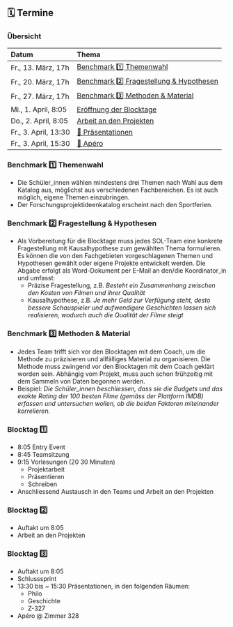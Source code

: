## 🗓 Termine

### Übersicht

| Datum | Thema |
|:--|:--|
| Fr., 13. März, 17h | [Benchmark 1️⃣ Themenwahl ](https://gymnasium-immensee.github.io/ResearchProject/termine.html#benchmark-1%EF%B8%8F⃣-themenwahl)|
| Fr., 20. März, 17h | [Benchmark 2️⃣ Fragestellung & Hypothesen](https://gymnasium-immensee.github.io/ResearchProject/termine.html#benchmark-2%EF%B8%8F⃣-fragestellung--hypothesen) |
| Fr., 27. März, 17h | [Benchmark 3️⃣ Methoden & Material ](https://gymnasium-immensee.github.io/ResearchProject/termine.html#benchmark-3%EF%B8%8F⃣-methoden--material)|
| Mi., 1. April, 8:05 | [Eröffnung der Blocktage](https://gymnasium-immensee.github.io/ResearchProject/termine.html#blocktag-1%EF%B8%8F⃣) |
| Do., 2. April, 8:05 | [Arbeit an den Projekten](https://gymnasium-immensee.github.io/ResearchProject/termine.html#blocktag-2%EF%B8%8F⃣) |
| Fr., 3. April, 13:30 | [🎤 Präsentationen](https://gymnasium-immensee.github.io/ResearchProject/termine.html#blocktag-3%EF%B8%8F⃣) |
| Fr., 3. April, 15:30 | [🍰 Apéro](https://gymnasium-immensee.github.io/ResearchProject/termine.html#blocktag-3%EF%B8%8F⃣) |

### Benchmark 1️⃣ Themenwahl

<p id="nxt"></p>

* Die Schüler_innen wählen mindestens drei Themen nach Wahl aus dem Katalog aus, möglichst aus verschiedenen Fachbereichen. Es ist auch möglich, eigene Themen einzubringen.
* Der Forschungsprojektideenkatalog erscheint nach den Sportferien.

### Benchmark 2️⃣ Fragestellung & Hypothesen

* Als Vorbereitung für die Blocktage muss jedes SOL-Team eine konkrete Fragestellung mit Kausalhypothese zum gewählten Thema formulieren. Es können die von den Fachgebieten vorgeschlagenen Themen und Hypothesen gewählt oder eigene Projekte entwickelt werden. Die Abgabe erfolgt als Word-Dokument per E-Mail an den/die Koordinator_in und umfasst:
    * Präzise Fragestellung, z.B. *Besteht ein Zusammenhang zwischen den Kosten von Filmen und ihrer Qualität*
    * Kausalhypothese, z.B. *Je mehr Geld zur Verfügung steht, desto bessere Schauspieler und aufwendigere Geschichten lassen sich realisieren, wodurch auch die Qualität der Filme steigt*

### Benchmark 3️⃣ Methoden & Material

* Jedes Team trifft sich vor den Blocktagen mit dem Coach, um die Methode zu präzisieren und allfälliges Material zu organisieren. Die Methode muss zwingend vor den Blocktagen mit dem Coach geklärt worden sein. Abhängig vom Projekt, muss auch schon frühzeitig mit dem Sammeln von Daten begonnen werden.  
* Beispiel: *Die Schüler_innen beschliessen, dass sie die Budgets und das exakte Rating der 100 besten Filme (gemäss der Plattform IMDB) erfassen und untersuchen wollen, ob die beiden Faktoren miteinander korrelieren.*

### Blocktag 1️⃣

* 8:05 Entry Event
* 8:45 Teamsitzung
* 9:15 Vorlesungen (20 30 Minuten)
    * Projektarbeit
    * Präsentieren
    * Schreiben
* Anschliessend Austausch in den Teams und Arbeit an den Projekten

### Blocktag 2️⃣

* Auftakt um 8:05
* Arbeit an den Projekten

### Blocktag 3️⃣

* Auftakt um 8:05
* Schlusssprint
* 13:30 bis ~ 15:30 Präsentationen, in den folgenden Räumen:
    * Philo
    * Geschichte
    * Z-327
* Apéro @ Zimmer 328

<script>
var countDownDate = new Date("Mar 13, 2021 17:00:00").getTime();
var x = setInterval(function() {
  var now = new Date().getTime();
  var distance = countDownDate - now;
    
  var days = Math.floor(distance / (1000 * 60 * 60 * 24));
  var hours = Math.floor((distance % (1000 * 60 * 60 * 24)) / (1000 * 60 * 60));
  var minutes = Math.floor((distance % (1000 * 60 * 60)) / (1000 * 60));
  var seconds = Math.floor((distance % (1000 * 60)) / 1000);
    
  document.getElementById("nxt").innerHTML = days + "d " + hours + "h "
  + minutes + "m " + seconds + "s ";
    
  if (distance < 0) {
    clearInterval(x);
    document.getElementById("nxt").innerHTML = "✅";
  }
}, 1000);
</script>